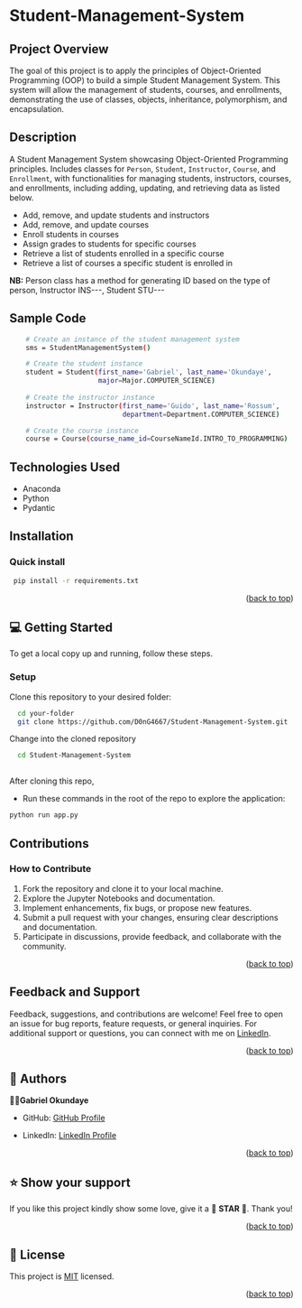 # Student-Management-System

<a name="readme-top"></a>

## Project Overview

The goal of this project is to apply the principles of Object-Oriented Programming (OOP) to build a simple Student Management System. This system will allow the management of students, courses, and enrollments, demonstrating the use of classes, objects, inheritance, polymorphism, and encapsulation.

## Description  

A Student Management System showcasing Object-Oriented Programming principles. Includes classes for `Person`, `Student`, `Instructor`, `Course`, and `Enrollment`, with functionalities for managing students, instructors, courses, and enrollments, including adding, updating, and retrieving data as listed below.

- Add, remove, and update students and instructors
- Add, remove, and update courses
- Enroll students in courses
- Assign grades to students for specific courses
- Retrieve a list of students enrolled in a specific course
- Retrieve a list of courses a specific student is enrolled in

**NB:** Person class has a method for generating ID based on the type of person, Instructor INS---, Student STU---

## Sample Code

```sh
    # Create an instance of the student management system
    sms = StudentManagementSystem()

    # Create the student instance
    student = Student(first_name='Gabriel', last_name='Okundaye',
                      major=Major.COMPUTER_SCIENCE)
                      
    # Create the instructor instance
    instructor = Instructor(first_name='Guido', last_name='Rossum',
                            department=Department.COMPUTER_SCIENCE)

    # Create the course instance
    course = Course(course_name_id=CourseNameId.INTRO_TO_PROGRAMMING)
```

## Technologies Used

- Anaconda
- Python
- Pydantic

## Installation

### Quick install

```bash
 pip install -r requirements.txt
```

<p align="right">(<a href="#readme-top">back to top</a>)</p>

## 💻 Getting Started

To get a local copy up and running, follow these steps.

### Setup

Clone this repository to your desired folder:

```sh
  cd your-folder
  git clone https://github.com/D0nG4667/Student-Management-System.git
```

Change into the cloned repository

```sh
  cd Student-Management-System
  
```

After cloning this repo,

- Run these commands in the root of the repo to explore the application:

```sh
python run app.py

```

## Contributions

### How to Contribute

1. Fork the repository and clone it to your local machine.
2. Explore the Jupyter Notebooks and documentation.
3. Implement enhancements, fix bugs, or propose new features.
4. Submit a pull request with your changes, ensuring clear descriptions and documentation.
5. Participate in discussions, provide feedback, and collaborate with the community.

<p align="right">(<a href="#readme-top">back to top</a>)</p>

## Feedback and Support

Feedback, suggestions, and contributions are welcome! Feel free to open an issue for bug reports, feature requests, or general inquiries. For additional support or questions, you can connect with me on [LinkedIn](https://www.linkedin.com/in/dr-gabriel-okundaye).

<p align="right">(<a href="#readme-top">back to top</a>)</p>

## 👥 Authors <a name="authors"></a>

🕺🏻**Gabriel Okundaye**

- GitHub: [GitHub Profile](https://github.com/D0nG4667)

- LinkedIn: [LinkedIn Profile](https://www.linkedin.com/in/dr-gabriel-okundaye)

<p align="right">(<a href="#readme-top">back to top</a>)</p>

## ⭐️ Show your support <a name="support"></a>

If you like this project kindly show some love, give it a 🌟 **STAR** 🌟. Thank you!

<p align="right">(<a href="#readme-top">back to top</a>)</p>

## 📝 License <a name="license"></a>

This project is [MIT](/LICENSE) licensed.

<p align="right">(<a href="#readme-top">back to top</a>)</p>
